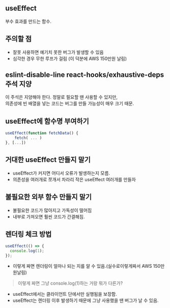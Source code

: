 ## useEffect

부수 효과를 만드는 함수.

## 주의할 점

- 잘못 사용하면 예기치 못한 버그가 발생할 수 있음
- 심각한 경우 무한 루프가 걸림 (이 덕분에 AWS 150만원 날림)

## eslint-disable-line react-hooks/exhaustive-deps 주석 지양

이 주석은 지양해야 한다. 정말로 필요할 땐 사용할 수 있지만,  
의존성에 빈 배열을 넣는 코드는 버그를 만들 가능성이 매우 크기 때문.

## useEffect에 함수명 부여하기

```jsx
useEffect(function fetchData() {
    fetch( ... )
}, [...])
```

## 거대한 useEffect 만들지 말기

- useEffect가 커지면 어디서 오류가 발생하는지 모름.
- 의존성을 여러개로 쪼개서 차라리 작은 useEffect 여러개를 만들자

## 불필요한 외부 함수 만들지 말기

- 불필요한 코드가 많아지고 가독성이 떨어짐
- 내부로 가져오면 훨씬 코드가 간결해짐.

## 렌더링 체크 방법

```jsx
useEffect(() => {
  console.log(1);
});
```

- 이렇게 짜면 렌더링이 얼마나 되는 지를 알 수 있음.(실수로이렇게짜서 AWS 150만원날림)

> 이렇게 짜면 그냥 console.log(1)하는 거랑 뭐가 다른가?

- useEffect에서는 클라이언트 단에서만 실행됨을 보장함.
- useEffect는 렌더링 이후 발생하기 때문에 그냥 사용했을 땐 버그가 날 수 있음.
